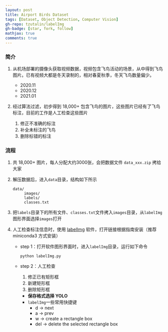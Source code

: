 ```yaml
---
layout: post
title: Airport Birds Dataset
tags: [Dataset, Object Detection, Computer Vision]
gh-repo: tzutalin/labelImg
gh-badge: [star, fork, follow]
mathjax: true
comments: true
---
```


### 简介
1. 从机场部署的摄像头获取视频数据，视频包含飞鸟活动的场景，从中得到飞鸟图片。已有视频大都是冬天录制的，相对春夏秋季，冬天飞鸟数量偏少。
    - 2020.11
    - 2020.12
    - 2021.01

2. 经过算法过滤，初步得到 18,000+ 包含飞鸟的图片，这些图片已经有了飞鸟标注，目前的工作是人工检查这些图片
    1. 修正不准确的标注
    2. 补全未标注的飞鸟
    3. 删除标错的标注

### 流程
1. 共 18,000+ 图片，每人分配大约3000张，会把数据文件 `data_xxx.zip` 拷给大家

3. 解压数据后，进入`data`目录，结构如下所示
    ```
    data/
         images/
         labels/
         classes.txt
    ```

4. 把`labels`目录下的所有文件、`classes.txt`文件拷入`images`目录，从`labelImg`图形界面选择`images`打开

1. 人工检查标注信息时，使用 [labelImg](https://github.com/tzutalin/labelImg) 软件，打开链接根据指南安装（推荐 miniconda3 方式安装）
    * step 1：打开软件图形界面时，进入`labelImg`目录，运行如下命令
        ```
        python labelImg.py
        ```
    * step 2：人工检查
        1. 修正已有矩形框
        2. 新建矩形框
        3. 删除矩形框
        
        - **保存格式选择 YOLO**
        - `labelImg`一些常用快捷键
            * d $\rightarrow$ next
            * a $\rightarrow$ prev
            * w $\rightarrow$ create a rectangle box
            * del $\rightarrow$ delete the selected rectangle box